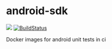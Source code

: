 # android-sdk
[![](https://images.microbadger.com/badges/image/dimorinny/android-sdk.svg)](https://microbadger.com/images/dimorinny/android-sdk "Get your own image badge on microbadger.com")
[![BuildStatus](https://travis-ci.org/dimorinny/docker-android-sdk.svg?branch=master)](https://travis-ci.org/dimorinny/docker-android-sdk)

Docker images for android unit tests in ci
